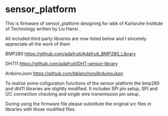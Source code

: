 # sensor_platform

This is firmware of sensor_platform designing for wbk of Karlsruhe Institute of Technology written by Liu Hanxi .

All included third party libraries are now listed below and I sincerely appreciate all the work of them

BMP280      https://github.com/adafruit/Adafruit_BMP280_Library

DHT11       https://github.com/adafruit/DHT-sensor-library

ArduinoJson https://github.com/bblanchon/ArduinoJson

To realize some cofiguration functions of the sensor platform the bmp280 and dht11 libraries are slightly modified.
It includes SPI pin setup, SPI and I2C connection checking and single wire transmission pin setup.

During using the firmware file please substitute the original src files in libraries with those modified files.
